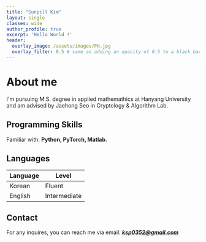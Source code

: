 ```yaml
---
title: "Sunpill Kim"
layout: single
classes: wide
author_profile: true
excerpt: 'Hello World !'
header:
  overlay_image: /assets/images/PH.jpg
  overlay_filter: 0.5 # same as adding an opacity of 0.5 to a black background
---
```


# About me

I'm pursuing M.S. degree in applied mathemathics at Hanyang University and am advised by Jaehong Seo in Cryptology & Algorithm Lab.

## Programming Skills

Familiar with: **Python, PyTorch, Matlab.**

## Languages

| Language | Level  |
|----------|--------|
| Korean   | Fluent |
| English  | Intermediate |

## Contact

For any inquires, you can reach me via email: **_[ksp0352@gmail.com](mailto:ksp0352@gmail.com)_**